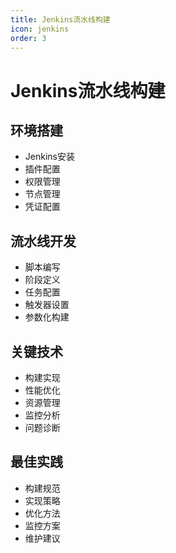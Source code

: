 ```yaml
---
title: Jenkins流水线构建
icon: jenkins
order: 3
---
```


# Jenkins流水线构建

## 环境搭建
- Jenkins安装
- 插件配置
- 权限管理
- 节点管理
- 凭证配置

## 流水线开发
- 脚本编写
- 阶段定义
- 任务配置
- 触发器设置
- 参数化构建

## 关键技术
- 构建实现
- 性能优化
- 资源管理
- 监控分析
- 问题诊断

## 最佳实践
- 构建规范
- 实现策略
- 优化方法
- 监控方案
- 维护建议
